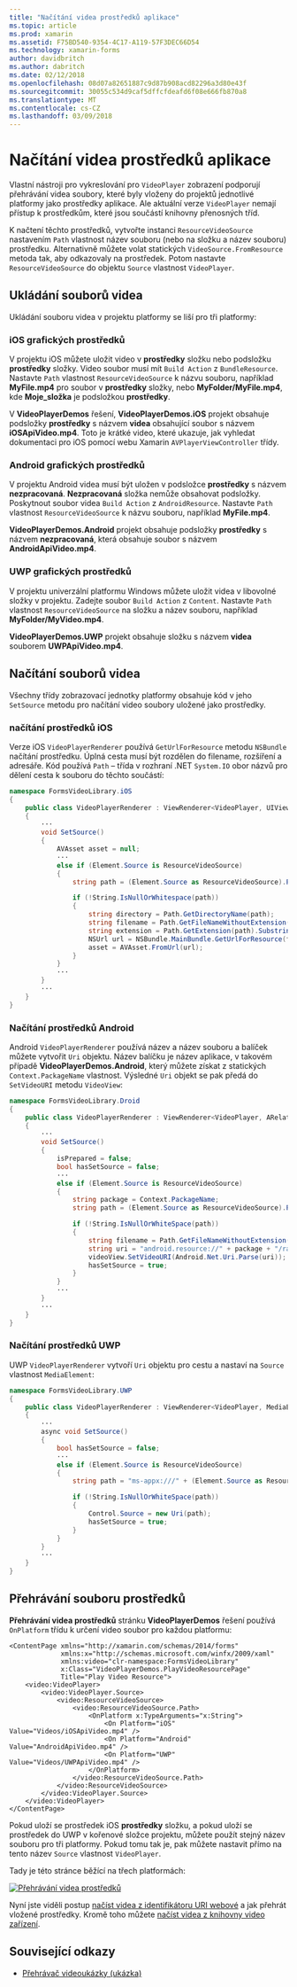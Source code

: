```yaml
---
title: "Načítání videa prostředků aplikace"
ms.topic: article
ms.prod: xamarin
ms.assetid: F75BD540-9354-4C17-A119-57F3DEC66D54
ms.technology: xamarin-forms
author: davidbritch
ms.author: dabritch
ms.date: 02/12/2018
ms.openlocfilehash: 08d07a82651887c9d87b908acd82296a3d80e43f
ms.sourcegitcommit: 30055c534d9caf5dffcfdeafd6f08e666fb870a8
ms.translationtype: MT
ms.contentlocale: cs-CZ
ms.lasthandoff: 03/09/2018
---
```

# <a name="loading-application-resource-videos"></a>Načítání videa prostředků aplikace

Vlastní nástroji pro vykreslování pro `VideoPlayer` zobrazení podporují přehrávání videa soubory, které byly vloženy do projektů jednotlivé platformy jako prostředky aplikace. Ale aktuální verze `VideoPlayer` nemají přístup k prostředkům, které jsou součástí knihovny přenosných tříd.

K načtení těchto prostředků, vytvořte instanci `ResourceVideoSource` nastavením `Path` vlastnost název souboru (nebo na složku a název souboru) prostředku. Alternativně můžete volat statických `VideoSource.FromResource` metoda tak, aby odkazovaly na prostředek. Potom nastavte `ResourceVideoSource` do objektu `Source` vlastnost `VideoPlayer`. 

## <a name="storing-the-video-files"></a>Ukládání souborů videa

Ukládání souboru videa v projektu platformy se liší pro tři platformy:

### <a name="ios-video-resources"></a>iOS grafických prostředků

V projektu iOS můžete uložit video v **prostředky** složku nebo podsložku **prostředky** složky. Video soubor musí mít `Build Action` z `BundleResource`. Nastavte `Path` vlastnost `ResourceVideoSource` k názvu souboru, například **MyFile.mp4** pro soubor v **prostředky** složky, nebo **MyFolder/MyFile.mp4**, kde **Moje_složka** je podsložkou **prostředky**.

V **VideoPlayerDemos** řešení, **VideoPlayerDemos.iOS** projekt obsahuje podsložky **prostředky** s názvem **videa** obsahující soubor s názvem **iOSApiVideo.mp4**. Toto je krátké video, které ukazuje, jak vyhledat dokumentaci pro iOS pomocí webu Xamarin `AVPlayerViewController` třídy.

### <a name="android-video-resources"></a>Android grafických prostředků

V projektu Android videa musí být uložen v podsložce **prostředky** s názvem **nezpracovaná**. **Nezpracovaná** složka nemůže obsahovat podsložky. Poskytnout soubor videa `Build Action` z `AndroidResource`. Nastavte `Path` vlastnost `ResourceVideoSource` k názvu souboru, například **MyFile.mp4**. 

**VideoPlayerDemos.Android** projekt obsahuje podsložky **prostředky** s názvem **nezpracovaná**, která obsahuje soubor s názvem **AndroidApiVideo.mp4**. 

### <a name="uwp-video-resources"></a>UWP grafických prostředků

V projektu univerzální platformu Windows můžete uložit videa v libovolné složky v projektu. Zadejte soubor `Build Action` z `Content`. Nastavte `Path` vlastnost `ResourceVideoSource` na složku a název souboru, například **MyFolder/MyVideo.mp4**. 

**VideoPlayerDemos.UWP** projekt obsahuje složku s názvem **videa** souborem **UWPApiVideo.mp4**.

## <a name="loading-the-video-files"></a>Načítání souborů videa

Všechny třídy zobrazovací jednotky platformy obsahuje kód v jeho `SetSource` metodu pro načítání video soubory uložené jako prostředky.

### <a name="ios-resource-loading"></a>načítání prostředků iOS

Verze iOS `VideoPlayerRenderer` používá `GetUrlForResource` metodu `NSBundle` načítání prostředku. Úplná cesta musí být rozdělen do filename, rozšíření a adresáře. Kód používá `Path` – třída v rozhraní .NET `System.IO` obor názvů pro dělení cesta k souboru do těchto součástí:

```csharp
namespace FormsVideoLibrary.iOS
{
    public class VideoPlayerRenderer : ViewRenderer<VideoPlayer, UIView>
    {
        ···
        void SetSource()
        {
            AVAsset asset = null;
            ···
            else if (Element.Source is ResourceVideoSource)
            {
                string path = (Element.Source as ResourceVideoSource).Path;

                if (!String.IsNullOrWhitespace(path))
                {
                    string directory = Path.GetDirectoryName(path);
                    string filename = Path.GetFileNameWithoutExtension(path);
                    string extension = Path.GetExtension(path).Substring(1);
                    NSUrl url = NSBundle.MainBundle.GetUrlForResource(filename, extension, directory);
                    asset = AVAsset.FromUrl(url);
                }
            }
            ···
        }
        ···
    }
}
```

### <a name="android-resource-loading"></a>Načítání prostředků Android

Android `VideoPlayerRenderer` používá název a název souboru a balíček můžete vytvořit `Uri` objektu. Název balíčku je název aplikace, v takovém případě **VideoPlayerDemos.Android**, který můžete získat z statických `Context.PackageName` vlastnost. Výsledné `Uri` objekt se pak předá do `SetVideoURI` metodu `VideoView`:

```csharp
namespace FormsVideoLibrary.Droid
{
    public class VideoPlayerRenderer : ViewRenderer<VideoPlayer, ARelativeLayout>
    {
        ···    
        void SetSource()
        {
            isPrepared = false;
            bool hasSetSource = false;
            ···
            else if (Element.Source is ResourceVideoSource)
            {
                string package = Context.PackageName;
                string path = (Element.Source as ResourceVideoSource).Path;

                if (!String.IsNullOrWhiteSpace(path))
                {
                    string filename = Path.GetFileNameWithoutExtension(path).ToLowerInvariant();
                    string uri = "android.resource://" + package + "/raw/" + filename;
                    videoView.SetVideoURI(Android.Net.Uri.Parse(uri));
                    hasSetSource = true;
                }
            }
            ···
        }
        ···
    }
}
```

### <a name="uwp-resource-loading"></a>Načítání prostředků UWP

UWP `VideoPlayerRenderer` vytvoří `Uri` objektu pro cestu a nastaví na `Source` vlastnost `MediaElement`:

```csharp
namespace FormsVideoLibrary.UWP
{
    public class VideoPlayerRenderer : ViewRenderer<VideoPlayer, MediaElement>
    {
        ···
        async void SetSource()
        {
            bool hasSetSource = false;
            ···
            else if (Element.Source is ResourceVideoSource)
            {
                string path = "ms-appx:///" + (Element.Source as ResourceVideoSource).Path;

                if (!String.IsNullOrWhiteSpace(path))
                {
                    Control.Source = new Uri(path);
                    hasSetSource = true;
                }
            }
        }
        ···
    }
}
```

## <a name="playing-the-resource-file"></a>Přehrávání souboru prostředků

**Přehrávání videa prostředků** stránku **VideoPlayerDemos** řešení používá `OnPlatform` třídu k určení video soubor pro každou platformu:

```xaml
<ContentPage xmlns="http://xamarin.com/schemas/2014/forms"
             xmlns:x="http://schemas.microsoft.com/winfx/2009/xaml"
             xmlns:video="clr-namespace:FormsVideoLibrary"
             x:Class="VideoPlayerDemos.PlayVideoResourcePage"
             Title="Play Video Resource">
    <video:VideoPlayer>
        <video:VideoPlayer.Source>
            <video:ResourceVideoSource>
                <video:ResourceVideoSource.Path>
                    <OnPlatform x:TypeArguments="x:String">
                        <On Platform="iOS" Value="Videos/iOSApiVideo.mp4" />
                        <On Platform="Android" Value="AndroidApiVideo.mp4" />
                        <On Platform="UWP" Value="Videos/UWPApiVideo.mp4" />
                    </OnPlatform>
                </video:ResourceVideoSource.Path>
            </video:ResourceVideoSource>
        </video:VideoPlayer.Source>
    </video:VideoPlayer>
</ContentPage>
```

Pokud uloží se prostředek iOS **prostředky** složku, a pokud uloží se prostředek do UWP v kořenové složce projektu, můžete použít stejný název souboru pro tři platformy. Pokud tomu tak je, pak můžete nastavit přímo na tento název `Source` vlastnost `VideoPlayer`. 

Tady je této stránce běžící na třech platformách:

[![Přehrávání videa prostředků](loading-resources-images/playvideoresource-small.png "přehrávání videa prostředků")](loading-resources-images/playvideoresource-large.png#lightbox "přehrávání videa prostředků")

Nyní jste viděli postup [načíst videa z identifikátoru URI webové](web-videos.md) a jak přehrát vložené prostředky. Kromě toho můžete [načíst videa z knihovny video zařízení](accessing-library.md).


## <a name="related-links"></a>Související odkazy

- [Přehrávač videoukázky (ukázka)](https://developer.xamarin.com/samples/xamarin-forms/customrenderers/VideoPlayerDemos/)
